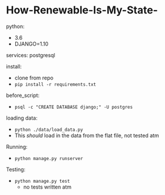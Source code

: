 # How-Renewable-Is-My-State-

python:
  - 3.6
  - DJANGO=1.10

services: postgresql


install:
  - clone from repo
  - ```pip install -r requirements.txt```

before_script:
  - ```psql -c "CREATE DATABASE django;" -U postgres```

loading data:
  - ```python ./data/load_data.py ```
- This _should_ load in the data from the flat file, not tested atm

Running:
  - ```python manage.py runserver```

Testing:
  - ```python manage.py test```
    - no tests written atm
